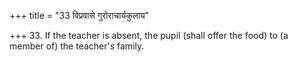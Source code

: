 +++
title = "33 विप्रवासे गुरोराचार्यकुलाय"

+++
33. If the teacher is absent, the pupil (shall offer the food) to (a member of) the teacher's family.
